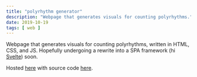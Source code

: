 ```yaml
---
title: "polyrhythm generator"
description: "Webpage that generates visuals for counting polyrhythms."
date: 2019-10-19
tags: [ web ]
---
```

Webpage that generates visuals for counting polyrhythms, written in HTML, CSS, and JS. Hopefully undergoing a rewrite into a SPA framework (hi [Svelte](https://svelte.dev)) soon.

Hosted [here](https://bustinbung.github.io/polyrhythm-generator) with source code [here](https://github.com/bustinbung/polyrhythm-generator).
